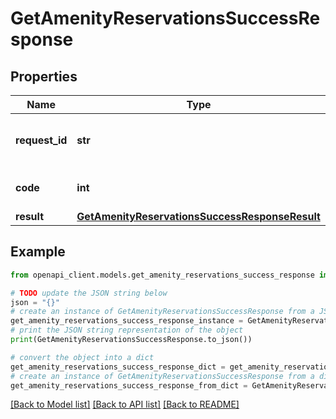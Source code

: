 # GetAmenityReservationsSuccessResponse


## Properties

Name | Type | Description | Notes
------------ | ------------- | ------------- | -------------
**request_id** | **str** | Unique identifier for the request | 
**code** | **int** | Success response code | 
**result** | [**GetAmenityReservationsSuccessResponseResult**](GetAmenityReservationsSuccessResponseResult.md) |  | 

## Example

```python
from openapi_client.models.get_amenity_reservations_success_response import GetAmenityReservationsSuccessResponse

# TODO update the JSON string below
json = "{}"
# create an instance of GetAmenityReservationsSuccessResponse from a JSON string
get_amenity_reservations_success_response_instance = GetAmenityReservationsSuccessResponse.from_json(json)
# print the JSON string representation of the object
print(GetAmenityReservationsSuccessResponse.to_json())

# convert the object into a dict
get_amenity_reservations_success_response_dict = get_amenity_reservations_success_response_instance.to_dict()
# create an instance of GetAmenityReservationsSuccessResponse from a dict
get_amenity_reservations_success_response_from_dict = GetAmenityReservationsSuccessResponse.from_dict(get_amenity_reservations_success_response_dict)
```
[[Back to Model list]](../README.md#documentation-for-models) [[Back to API list]](../README.md#documentation-for-api-endpoints) [[Back to README]](../README.md)


